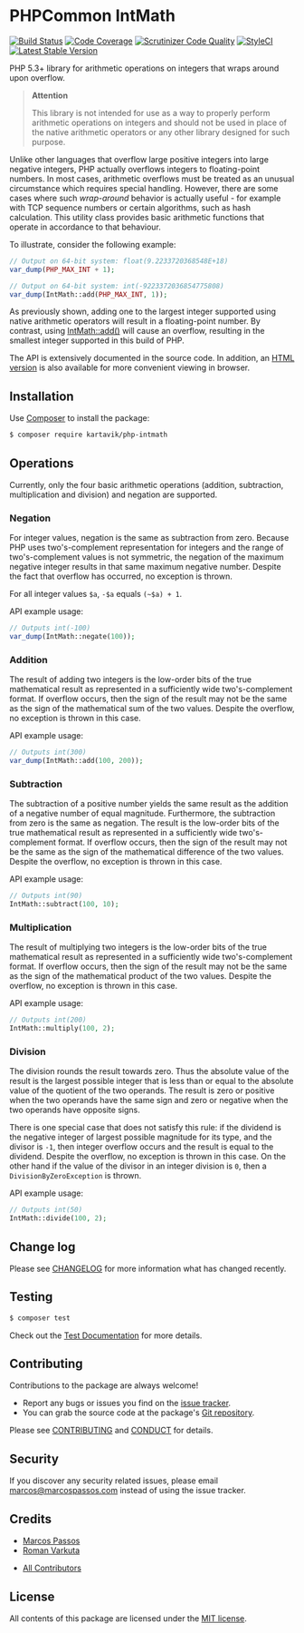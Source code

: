 # PHPCommon IntMath

[![Build Status](https://travis-ci.com/KartaviK/phpcommon-intmath.svg?branch=master)](https://travis-ci.com/KartaviK/phpcommon-intmath)
[![Code Coverage](https://scrutinizer-ci.com/g/KartaviK/phpcommon-intmath/badges/coverage.png?b=master)](https://scrutinizer-ci.com/g/marcospassos/phpcommon-intmath/?branch=master)
[![Scrutinizer Code Quality](https://scrutinizer-ci.com/g/KartaviK/phpcommon-intmath/badges/quality-score.png?b=master)](https://scrutinizer-ci.com/g/marcospassos/phpcommon-intmath/?branch=master)
[![StyleCI](https://styleci.io/repos/60445417/shield)](https://styleci.io/repos/60445417)
[![Latest Stable Version](https://poser.pugx.org/kartavik/php-intmath/v/stable)](https://packagist.org/packages/phpcommon/intmath)

PHP 5.3+ library for arithmetic operations on integers that wraps around upon
overflow.

> **Attention**
> 
> This library is not intended for use as a way to properly perform arithmetic
> operations on integers and should not be used in place of the native
> arithmetic operators or any other library designed for such purpose.

Unlike other languages that overflow large positive integers into large
negative integers, PHP actually overflows integers to floating-point
numbers. In most cases, arithmetic overflows must be treated as an unusual
circumstance which requires special handling. However, there are some cases
where such _wrap-around_ behavior is actually useful - for example with TCP
sequence numbers or certain algorithms, such as hash calculation. This
utility class provides basic arithmetic functions that operate in accordance
to that behaviour. 

To illustrate, consider the following example:

```php
// Output on 64-bit system: float(9.2233720368548E+18)
var_dump(PHP_MAX_INT + 1);

// Output on 64-bit system: int(-9223372036854775808)
var_dump(IntMath::add(PHP_MAX_INT, 1));
```
As previously shown, adding one to the largest integer supported using
native arithmetic operators will result in a floating-point number. By
contrast, using [IntMath::add()](#addition) will cause an overflow, resulting
in the smallest integer supported in this build of PHP.

The API is extensively documented in the source code. In addition, an
[HTML version][link-api-doc] is also available for more convenient viewing in
browser.

## Installation

Use [Composer][link-composer] to install the package:

```sh
$ composer require kartavik/php-intmath
```

## Operations

Currently, only the four basic arithmetic operations (addition, subtraction,
multiplication and division) and negation are supported.

### Negation

For integer values, negation is the same as subtraction from zero. Because PHP
uses two's-complement representation for integers and the range of
two's-complement values is not symmetric, the negation of the maximum negative
integer results in that same maximum negative number. Despite the fact that
overflow has occurred, no exception is thrown.
    
For all integer values `$a`, `-$a` equals `(~$a) + 1`.

API example usage:
 ```php
 // Outputs int(-100)
 var_dump(IntMath::negate(100));
 ```

### Addition

The result of adding two integers is the low-order bits of the true
mathematical result as represented in a sufficiently wide two's-complement
format. If overflow occurs, then the sign of the result may not be the same as
the sign of the mathematical sum of the two values. Despite the overflow, no
exception is thrown in this case.

API example usage:
 ```php
 // Outputs int(300)
 var_dump(IntMath::add(100, 200));
 ```

### Subtraction

The subtraction of a positive number yields the same result as the addition of
a negative number of equal magnitude. Furthermore, the subtraction from zero is
the same as negation. The result is the low-order bits of the true mathematical
result as represented in a sufficiently wide two's-complement format. If
overflow occurs, then the sign of the result may not be the same as the sign of
the mathematical difference of the two values. Despite the overflow, no
exception is thrown in this case.

API example usage:
 ```php
 // Outputs int(90)
 IntMath::subtract(100, 10);
 ```

### Multiplication

The result of multiplying two integers is the low-order bits of the true
mathematical result as represented in a sufficiently wide two's-complement
format. If overflow occurs, then the sign of the result may not be the same as
the sign of the mathematical product of the two values. Despite the overflow,
no exception is thrown in this case.

API example usage:
 ```php
 // Outputs int(200)
 IntMath::multiply(100, 2);
 ```

### Division

The division rounds the result towards zero. Thus the absolute value of the 
result is the largest possible integer that is less than or equal to the
absolute value of the quotient of the two operands. The result is zero or
positive when the two operands have the same sign and zero or negative when the
two operands have opposite signs.

There is one special case that does not satisfy this rule: if the dividend is
the negative integer of largest possible magnitude for its type, and the
divisor is `-1`, then integer overflow occurs and the result is equal to the
dividend. Despite the overflow, no exception is thrown in this case. On the
other hand if the value of the divisor in an integer division is `0`, then a
`DivisionByZeroException` is thrown.

API example usage:
 ```php
 // Outputs int(50)
 IntMath::divide(100, 2);
 ```
 
## Change log

Please see [CHANGELOG](CHANGELOG.md) for more information what has changed recently.


## Testing

```sh
$ composer test
```

Check out the [Test Documentation][link-testsdoc] for more details.

## Contributing

Contributions to the package are always welcome!

* Report any bugs or issues you find on the [issue tracker][link-issue-tracker].
* You can grab the source code at the package's
[Git repository][link-repository].

Please see [CONTRIBUTING](CONTRIBUTING.md) and [CONDUCT](CONDUCT.md) for
details.

## Security

If you discover any security related issues, please email
marcos@marcospassos.com instead of using the issue tracker.

## Credits

* [Marcos Passos][link-source-author]
* [Roman Varkuta][link-author]
- [All Contributors][link-contributors]

## License

All contents of this package are licensed under the [MIT license](LICENSE).

[link-api-doc]: http://marcospassos.github.io/phpcommon-intmath/docs/api
[link-testsdoc]: http://marcospassos.github.io/phpcommon-intmath/docs/test
[link-composer]: https://getcomposer.org
[link-source-author]: http://github.com/marcospassos
[link-author]: http://github.com/Kartavik
[link-contributors]: https://github.com/Kartavik/phpcommon-intmath/graphs/contributors
[link-issue-tracker]: https://github.com/Kartavik/phpcommon-intmath/issues
[link-repository]: https://github.com/Kartavik/phpcommon-intmath
